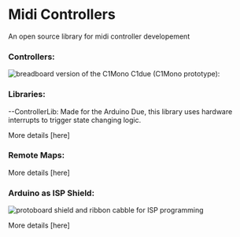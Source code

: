 # Midi Controllers
An open source library for midi controller developement

### Controllers:

![breadboard version of the C1Mono](https://github.com/JGuzak/MidiControllers/blob/master/Controllers/C1Mono/proto%20C1%20for%20due/C1due%20(2).JPG)
C1due (C1Mono prototype):

### Libraries:

--ControllerLib:
    Made for the Arduino Due, this library uses hardware interrupts to trigger state changing logic.


More details [here]


### Remote Maps:

More details [here]

### Arduino as ISP Shield:

![protoboard shield and ribbon cabble for ISP programming](https://)

More details [here]
